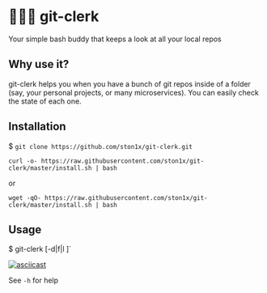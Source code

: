 # 👨🏽‍💼 git-clerk
Your simple bash buddy that keeps a look at all your local repos

## Why use it?
git-clerk helps you when you have a bunch of git repos inside of a folder (say, your personal projects, or many microservices). You can easily check the state of each one.

## Installation
$ `git clone https://github.com/ston1x/git-clerk.git`

```
curl -o- https://raw.githubusercontent.com/ston1x/git-clerk/master/install.sh | bash
```
or
```
wget -qO- https://raw.githubusercontent.com/ston1x/git-clerk/master/install.sh | bash
```



## Usage
$ git-clerk [-d|f|l <path length>]`

[![asciicast](https://asciinema.org/a/i05EkgWPN3Nk9aSCVEjzgAuAj.svg)](https://asciinema.org/a/i05EkgWPN3Nk9aSCVEjzgAuAj)

See `-h` for help
